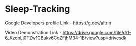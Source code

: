 # Sleep-Tracking

Google Developers profile Link - https://g.dev/altrin

Video Demonstration Link - https://drive.google.com/file/d/1-6_KzonLj0TZw1GBukv6CqZFjhM34-1B/view?usp=drivesdk

